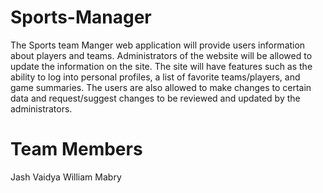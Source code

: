 # Sports-Manager

The Sports team Manger web application will provide users information about players and teams. 
Administrators of the website will be allowed to update the information on the site. 
The site will have features such as the ability to log into personal profiles, a list of favorite teams/players, and game summaries. 
The users are also allowed to make changes to certain data and request/suggest changes to be reviewed and updated by the administrators.

# Team Members
Jash Vaidya
William Mabry
